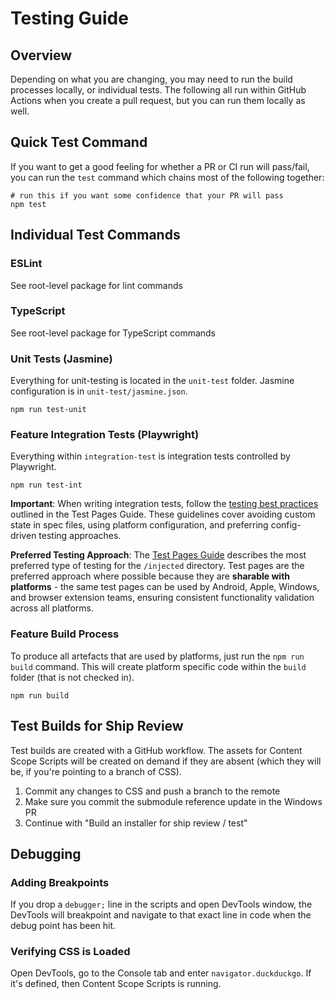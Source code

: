 # Testing Guide

## Overview

Depending on what you are changing, you may need to run the build processes locally, or individual tests. The following all run within GitHub Actions when you create a pull request, but you can run them locally as well.

## Quick Test Command

If you want to get a good feeling for whether a PR or CI run will pass/fail, you can run the `test` command which chains most of the following together:

```shell
# run this if you want some confidence that your PR will pass
npm test
```

## Individual Test Commands

### ESLint

See root-level package for lint commands

### TypeScript

See root-level package for TypeScript commands

### Unit Tests (Jasmine)

Everything for unit-testing is located in the `unit-test` folder. Jasmine configuration is in `unit-test/jasmine.json`.

```shell
npm run test-unit
```

### Feature Integration Tests (Playwright)

Everything within `integration-test` is integration tests controlled by Playwright.

```shell
npm run test-int
```

**Important**: When writing integration tests, follow the [testing best practices](../docs/test-pages-guide.md#testing-best-practices) outlined in the Test Pages Guide. These guidelines cover avoiding custom state in spec files, using platform configuration, and preferring config-driven testing approaches.

**Preferred Testing Approach**: The [Test Pages Guide](../docs/test-pages-guide.md) describes the most preferred type of testing for the `/injected` directory. Test pages are the preferred approach where possible because they are **sharable with platforms** - the same test pages can be used by Android, Apple, Windows, and browser extension teams, ensuring consistent functionality validation across all platforms.

### Feature Build Process

To produce all artefacts that are used by platforms, just run the `npm run build` command. This will create platform specific code within the `build` folder (that is not checked in).

```shell
npm run build
```

## Test Builds for Ship Review

Test builds are created with a GitHub workflow. The assets for Content Scope Scripts will be created on demand if they are absent (which they will be, if you're pointing to a branch of CSS).

1. Commit any changes to CSS and push a branch to the remote
2. Make sure you commit the submodule reference update in the Windows PR
3. Continue with "Build an installer for ship review / test"

## Debugging

### Adding Breakpoints

If you drop a `debugger;` line in the scripts and open DevTools window, the DevTools will breakpoint and navigate to that exact line in code when the debug point has been hit.

### Verifying CSS is Loaded

Open DevTools, go to the Console tab and enter `navigator.duckduckgo`. If it's defined, then Content Scope Scripts is running.
